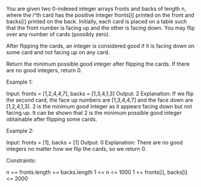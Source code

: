 You are given two 0-indexed integer arrays fronts and backs of length n,
where the i^th card has the positive integer fronts[i] printed on the front
and backs[i] printed on the back. Initially, each card is placed on a table
such that the front number is facing up and the other is facing down. You may
flip over any number of cards (possibly zero).

After flipping the cards, an integer is considered good if it is facing down
on some card and not facing up on any card.

Return the minimum possible good integer after flipping the cards. If there
are no good integers, return 0.


Example 1:


Input: fronts = [1,2,4,4,7], backs = [1,3,4,1,3]
Output: 2
Explanation:
If we flip the second card, the face up numbers are [1,3,4,4,7] and the face
down are [1,2,4,1,3].
2 is the minimum good integer as it appears facing down but not facing up.
It can be shown that 2 is the minimum possible good integer obtainable after
flipping some cards.


Example 2:


Input: fronts = [1], backs = [1]
Output: 0
Explanation:
There are no good integers no matter how we flip the cards, so we return
0.



Constraints:


n == fronts.length == backs.length
1 <= n <= 1000
1 <= fronts[i], backs[i] <= 2000




